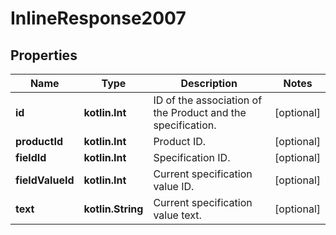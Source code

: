 
# InlineResponse2007

## Properties
Name | Type | Description | Notes
------------ | ------------- | ------------- | -------------
**id** | **kotlin.Int** | ID of the association of the Product and the specification. |  [optional]
**productId** | **kotlin.Int** | Product ID. |  [optional]
**fieldId** | **kotlin.Int** | Specification ID. |  [optional]
**fieldValueId** | **kotlin.Int** | Current specification value ID. |  [optional]
**text** | **kotlin.String** | Current specification value text. |  [optional]



